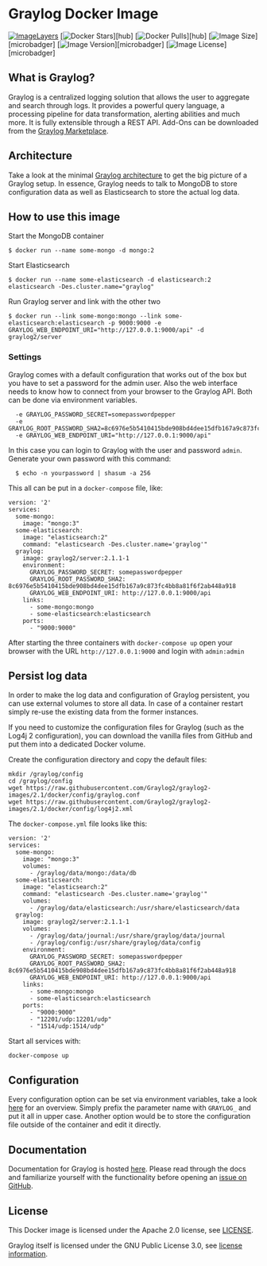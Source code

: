 # Graylog Docker Image

[![ImageLayers](https://imagelayers.io/badge/graylog2/server:latest.svg)](https://imagelayers.io/?images=graylog2/server:latest 'Get your own badge on imagelayers.io')
[![Docker Stars](https://img.shields.io/docker/stars/graylog2/server.svg)][hub]
[![Docker Pulls](https://img.shields.io/docker/pulls/graylog2/server.svg)][hub]
[![Image Size](https://images.microbadger.com/badges/image/graylog2/server.svg)][microbadger]
[![Image Version](https://images.microbadger.com/badges/version/graylog2/server.svg)][microbadger]
[![Image License](https://images.microbadger.com/badges/license/graylog2/server.svg)][microbadger]


## What is Graylog?

Graylog is a centralized logging solution that allows the user to aggregate and search through logs. It provides a powerful query language, a processing pipeline for data transformation, alerting abilities and much more. It is fully extensible through a REST API. Add-Ons can be downloaded from the [Graylog Marketplace](https://marketplace.graylog.org/).

## Architecture

Take a look at the minimal [Graylog architecture](http://docs.graylog.org/en/latest/pages/architecture.html) to get the big picture of a Graylog setup. In essence, Graylog needs to talk to MongoDB to store configuration data as well as Elasticsearch to store the actual log data.

## How to use this image

Start the MongoDB container
```
$ docker run --name some-mongo -d mongo:2
```

Start Elasticsearch
```
$ docker run --name some-elasticsearch -d elasticsearch:2 elasticsearch -Des.cluster.name="graylog"
```

Run Graylog server and link with the other two
```
$ docker run --link some-mongo:mongo --link some-elasticsearch:elasticsearch -p 9000:9000 -e GRAYLOG_WEB_ENDPOINT_URI="http://127.0.0.1:9000/api" -d graylog2/server
```

### Settings

Graylog comes with a default configuration that works out of the box but you have to set a password for the admin user. Also the web interface needs to know how to connect from your browser to the Graylog API. Both can be done via environment variables.

```
  -e GRAYLOG_PASSWORD_SECRET=somepasswordpepper
  -e GRAYLOG_ROOT_PASSWORD_SHA2=8c6976e5b5410415bde908bd4dee15dfb167a9c873fc4bb8a81f6f2ab448a918
  -e GRAYLOG_WEB_ENDPOINT_URI="http://127.0.0.1:9000/api"
```
In this case you can login to Graylog with the user and password `admin`.  Generate your own password with this command:

```
  $ echo -n yourpassword | shasum -a 256
```

This all can be put in a `docker-compose` file, like:

```
version: '2'
services:
  some-mongo:
    image: "mongo:3"
  some-elasticsearch:
    image: "elasticsearch:2"
    command: "elasticsearch -Des.cluster.name='graylog'"
  graylog:
    image: graylog2/server:2.1.1-1
    environment:
      GRAYLOG_PASSWORD_SECRET: somepasswordpepper
      GRAYLOG_ROOT_PASSWORD_SHA2: 8c6976e5b5410415bde908bd4dee15dfb167a9c873fc4bb8a81f6f2ab448a918
      GRAYLOG_WEB_ENDPOINT_URI: http://127.0.0.1:9000/api
    links:
      - some-mongo:mongo
      - some-elasticsearch:elasticsearch
    ports:
      - "9000:9000"
```

After starting the three containers with `docker-compose up` open your browser with the URL `http://127.0.0.1:9000` and login with `admin:admin`

## Persist log data

In order to make the log data and configuration of Graylog persistent, you can use external volumes to store all data. In case of a container restart simply re-use the existing data from the former instances.

If you need to customize the configuration files for Graylog (such as the Log4j 2 configuration), you can download the vanilla files from GitHub and put them into a dedicated Docker volume.

Create the configuration directory and copy the default files:

```
mkdir /graylog/config
cd /graylog/config
wget https://raw.githubusercontent.com/Graylog2/graylog2-images/2.1/docker/config/graylog.conf
wget https://raw.githubusercontent.com/Graylog2/graylog2-images/2.1/docker/config/log4j2.xml
```

The `docker-compose.yml` file looks like this:

```
version: '2'
services:
  some-mongo:
    image: "mongo:3"
    volumes:
      - /graylog/data/mongo:/data/db
  some-elasticsearch:
    image: "elasticsearch:2"
    command: "elasticsearch -Des.cluster.name='graylog'"
    volumes:
      - /graylog/data/elasticsearch:/usr/share/elasticsearch/data
  graylog:
    image: graylog2/server:2.1.1-1
    volumes:
      - /graylog/data/journal:/usr/share/graylog/data/journal
      - /graylog/config:/usr/share/graylog/data/config
    environment:
      GRAYLOG_PASSWORD_SECRET: somepasswordpepper
      GRAYLOG_ROOT_PASSWORD_SHA2: 8c6976e5b5410415bde908bd4dee15dfb167a9c873fc4bb8a81f6f2ab448a918
      GRAYLOG_WEB_ENDPOINT_URI: http://127.0.0.1:9000/api
    links:
      - some-mongo:mongo
      - some-elasticsearch:elasticsearch
    ports:
      - "9000:9000"
      - "12201/udp:12201/udp"
      - "1514/udp:1514/udp"
```

Start all services with:

```
docker-compose up
```
 
## Configuration

Every configuration option can be set via environment variables, take a look [here](https://github.com/Graylog2/graylog2-server/blob/master/misc/graylog.conf) for an overview. Simply prefix the parameter name with `GRAYLOG_` and put it all in upper case. Another option would be to store the configuration file outside of the container and edit it directly.

## Documentation

Documentation for Graylog is hosted [here](http://docs.graylog.org/en/latest/). Please read through the docs and familiarize yourself with the functionality before opening an [issue on GitHub](https://github.com/Graylog2/graylog2-server/issues).

## License

This Docker image is licensed under the Apache 2.0 license, see [LICENSE](LICENSE).

Graylog itself is licensed under the GNU Public License 3.0, see [license information](https://github.com/Graylog2/graylog2-server/blob/master/COPYING).
